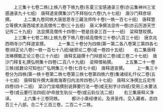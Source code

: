 <!-- { "loadSidebar": true } -->
　　上三集十七卷二帙(上帙八卷下帙九卷)东夏三宝感通录三卷(亦云集神州三宝感通录九十七纸)　唐释道宣撰集沙门不拜俗仪六卷(九十七纸)　唐沙门释彦琮撰。
　　上二集九卷同帙大唐慈恩寺三藏法师传十卷(一帙一百七十纸)　唐释慧立等撰大唐西域求法高僧传二卷(三十五纸)　唐义净撰法显传一卷(亦云历游天竺记传二十九纸)　法显撰高僧传十四卷(一卷是目录三百一十一纸)　梁释慧皎撰。
　　上三集十七卷二帙(上帙九卷下帙八卷)续高僧传三十卷(八百三十纸)　唐京兆西明寺沙门释道宣撰。
　　上一集三十卷分为四帙(第一第二各八卷第三第四各七卷)辩正论八卷(一帙一百七十八纸)破邪论二卷(或一卷四十五纸)
　　右二集唐释法琳撰甄正论三卷(三十六纸)　唐释玄嶷撰十门辩惑论二卷(或三卷二十七纸)　唐沙门释复礼撰弘明集十四卷(二百八十九纸)　梁释僧祐撰。
　　上五集二十一卷三帙(纸数论可知也)广弘明集三十卷(七百七十纸)　唐释道宣撰。
　　上一集三十卷分为四帙(第一帙十卷第二帙七卷第三帙七卷第四帙六卷)集诸经礼忏仪二卷(五十七纸)　唐释智升撰大唐南海寄归内法传四卷(八十七纸)　唐释义净撰比丘尼传四卷(四十二纸)　梁沙门宝唱撰别说罪要行法一卷(或无别字计四纸)受用三水要法一卷(或云要行法四纸)护命放生轨仪一卷(或云轨仪法二纸)
　　右三集唐释义净译。
　　上六集十三卷同帙。
　　都计小乘经律论。及贤圣传。见入藏者。总四百三十八部。合二千三百三卷。二百二十二帙。
